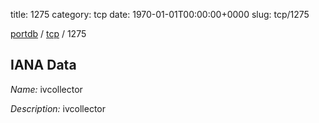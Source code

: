 title: 1275
category: tcp
date: 1970-01-01T00:00:00+0000
slug: tcp/1275

[portdb](/) / [tcp](/category/tcp.html) / 1275


## IANA Data

_Name:_ ivcollector

_Description:_ ivcollector

